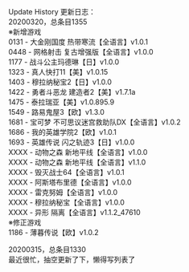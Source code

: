 Update History 更新日志：  
20200320，总条目1355  
※新增游戏  
0131 - 大金刚国度 热带寒流【全语言】v1.0.1  
0448 - 网格射击 复古增强版【全语言】v1.0.0  
1177 - 战斗公主玛德琳【日】v1.0.0  
1323 - 真人快打11【美】v1.0.15  
1403 - 穆拉纳秘宝2【日】v1.0.0  
1422 - 勇者斗恶龙 建造者2【美】v1.7.1a  
1475 - 泰拉瑞亚【美】v1.0.895.9  
1549 - 路易鬼屋3【欧】v1.3.0  
1681 - 宝可梦 不可思议迷宫救助队DX【全语言】v1.0.2  
1686 - 我的英雄学院2【欧】v1.0.1  
1693 - 英雄传说 闪之轨迹3【日】v1.0.0  
XXXX - 动物之森 新地平线【全语言】v1.0.0  
XXXX - 动物之森 新地平线【全语言】v1.1.0  
XXXX - 毁灭战士64【全语言】v1.0.1  
XXXX - 阿斯塔布里德【全语言】v1.0.0  
XXXX - 雷克努姆【全语言】v1.0.0  
XXXX - 穆拉纳秘宝【全语言】v1.0.0  
XXXX - 异形 隔离【全语言】v1.1.2_47610  
※修正游戏  
1186 - 薄暮传说【欧】v1.0.2  
  
20200315，总条目1330  
最近很忙，抽空更新了下，懒得写列表了
